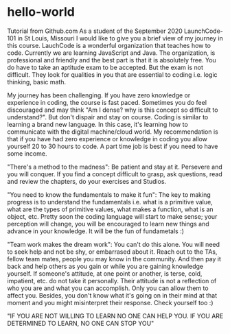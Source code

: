 # hello-world
Tutorial from Github.com
As a student of the September 2020 LaunchCode-101 in St Louis, Missouri I would like to give you a brief view of my journey in this course.  LauchCode is a wonderful organization that teaches how to code.  Currently we are learning JavaScript and Java.  The organization, is professional and friendly and the best part is that it is absolutely free. You do have to take an aptitude exam to be accepted.  But the exam is not difficult.  They look for qualities in you that are essential to coding i.e. logic thinking, basic math.

My journey has been challenging.  If you have zero knowledge or experience in coding, the course is fast paced.  Sometimes you do feel discouraged and may think "Am I dense? why is this concept so difficult to understand?".  But don't dispair and stay on course.  Coding is similar to learning a brand new language.  In this case, it's learning how to communicate with the digital machine/cloud world.  My recommendation is that if you have had zero experience or knowledge in coding you allow yourself 20 to 30 hours to code.  A part time job is best if you need to have some income.  

"There's a method to the madness":  Be patient and stay at it. Persevere and you will conquer. If you find a concept difficult to grasp, ask questions, read and review the chapters, do your exercises and Studios.

"You need to know the fundamentals to make it fun": The key to making progress is to understand the fundamentals i.e. what is a primitive value, what are the types of primitive values, what makes a function, what is an object, etc.  Pretty soon the coding language will start to make sense; your perception will change, you will be encouraged to learn new things and advance in your knowledge.  It will be the fun of fundametals :)

"Team work makes the dream work":  You can't do this alone.  You will need to seek help and not be shy, or embarrased about it.  Reach out to the TAs, fellow team mates, people you may know in the community.  And then pay it back and help others as you gain or while you are gaining knowledge yourself.  If someone's attitude, at one point or another, is terse, cold, impatient, etc. do not take it personally.  Their attitude is not a reflection of who you are and what you can accomplish. Only you can allow them to affect you.  Besides, you don't know what it's going on in their mind at that moment and you might misinterpret their response.  Check yourself too :)

"IF YOU ARE NOT WILLING TO LEARN NO ONE CAN HELP YOU.  IF YOU ARE DETERMINED TO LEARN, NO ONE CAN STOP YOU"
